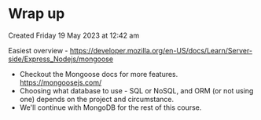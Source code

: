 # Wrap up
Created Friday 19 May 2023 at 12:42 am

Easiest overview  - https://developer.mozilla.org/en-US/docs/Learn/Server-side/Express_Nodejs/mongoose

- Checkout the Mongoose docs for more features. https://mongoosejs.com/
- Choosing what database to use - SQL or NoSQL, and ORM (or not using one) depends on the project and circumstance.
- We'll continue with MongoDB for the rest of this course.